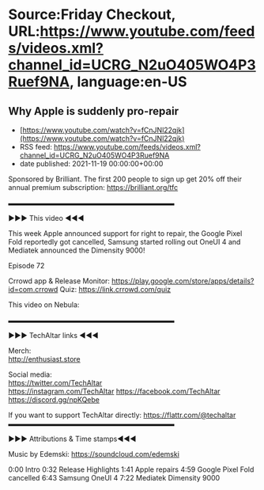 # Source:Friday Checkout, URL:https://www.youtube.com/feeds/videos.xml?channel_id=UCRG_N2uO405WO4P3Ruef9NA, language:en-US

## Why Apple is suddenly pro-repair
 - [https://www.youtube.com/watch?v=fCnJNl22qjk](https://www.youtube.com/watch?v=fCnJNl22qjk)
 - RSS feed: https://www.youtube.com/feeds/videos.xml?channel_id=UCRG_N2uO405WO4P3Ruef9NA
 - date published: 2021-11-19 00:00:00+00:00

Sponsored by Brilliant. The first 200 people to sign up get 20% off their annual premium subscription: https://brilliant.org/tfc 

▬▬▬▬▬▬▬▬▬▬▬▬▬▬▬▬▬▬▬▬▬▬▬▬  

►►► This video ◄◄◄  

This week Apple announced support for right to repair, the Google Pixel Fold reportedly got cancelled, Samsung started rolling out OneUI 4 and Mediatek announced the Dimensity 9000!

Episode 72

Crrowd app & Release Monitor: https://play.google.com/store/apps/details?id=com.crrowd 
Quiz: https://link.crrowd.com/quiz

This video on Nebula: 

 ▬▬▬▬▬▬▬▬▬▬▬▬▬▬▬▬▬▬▬▬▬▬▬▬  

►►► TechAltar links ◄◄◄  

Merch:  
http://enthusiast.store   

Social media:  
https://twitter.com/TechAltar  
https://instagram.com/TechAltar 
https://facebook.com/TechAltar  
https://discord.gg/npKQebe  

If you want to support TechAltar directly:  https://flattr.com/@techaltar   
▬▬▬▬▬▬▬▬▬▬▬▬▬▬▬▬▬▬▬▬▬▬▬▬

►►► Attributions & Time stamps◄◄◄

Music by Edemski: https://soundcloud.com/edemski 


0:00 Intro
0:32 Release Highlights
1:41 Apple repairs
4:59 Google Pixel Fold cancelled
6:43 Samsung OneUI 4
7:22 Mediatek Dimensity 9000

